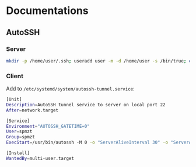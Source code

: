 # Documentations
## AutoSSH
### Server
```bash
mkdir -p /home/user/.ssh; useradd user -m -d /home/user -s /bin/true; chown -R user:user /home/user; cd /home/user; echo 'client-key' > /home/user/.ssh/authorized_keys; chown user:user /home/user/.ssh/authorized_keys
```
### Client
Add to `/etc/systemd/system/autossh-tunnel.service`:
```bash
[Unit]
Description=AutoSSH tunnel service to server on local port 22
After=network.target

[Service]
Environment="AUTOSSH_GATETIME=0"
User=spmzt
Group=spmzt
ExecStart=/usr/bin/autossh -M 0 -o "ServerAliveInterval 30" -o "ServerAliveCountMax 3" -NR x:localhost:22 user@spmzt.net -p 22

[Install]
WantedBy=multi-user.target
```
